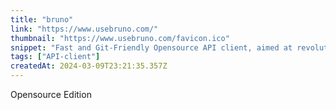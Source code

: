 ```yaml
---
title: "bruno"
link: "https://www.usebruno.com/"
thumbnail: "https://www.usebruno.com/favicon.ico"
snippet: "Fast and Git-Friendly Opensource API client, aimed at revolutionizing the status quo represented by Postman, Insomnia and similar tools out there."
tags: ["API-client"]
createdAt: 2024-03-09T23:21:35.357Z
---
```

Opensource Edition
